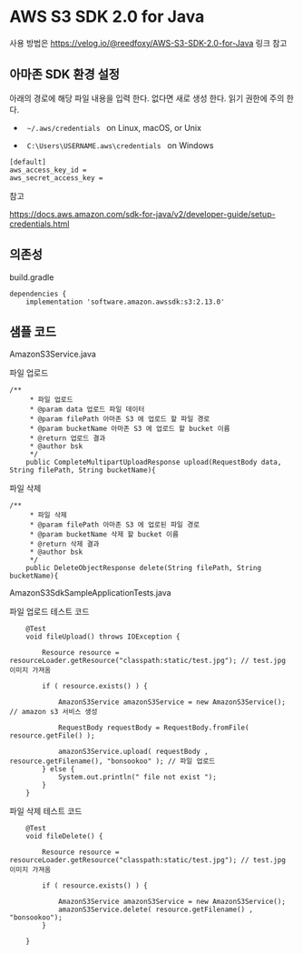 # AWS S3 SDK 2.0 for Java

사용 방법은 https://velog.io/@reedfoxy/AWS-S3-SDK-2.0-for-Java 링크 참고


## 아마존 SDK 환경 설정 

아래의 경로에 해당 파일 내용을 입력 한다. 없다면 새로 생성 한다. 읽기 권한에 주의 한다.

- <code> ~/.aws/credentials </code> on Linux, macOS, or Unix

- <code> C:\Users\USERNAME\.aws\credentials </code> on Windows

```
[default]
aws_access_key_id = 
aws_secret_access_key = 
```

참고

https://docs.aws.amazon.com/sdk-for-java/v2/developer-guide/setup-credentials.html

## 의존성

build.gradle
```
dependencies {
    implementation 'software.amazon.awssdk:s3:2.13.0'
```

## 샘플 코드

AmazonS3Service.java

파일 업로드
```
/**
     * 파일 업로드
     * @param data 업로드 파일 데이터
     * @param filePath 아마존 S3 에 업로드 할 파일 경로
     * @param bucketName 아마존 S3 에 업로드 할 bucket 이름
     * @return 업로드 결과
     * @author bsk
     */
    public CompleteMultipartUploadResponse upload(RequestBody data, String filePath, String bucketName){
```

파일 삭제
```
/**
     * 파일 삭제
     * @param filePath 아마존 S3 에 업로된 파일 경로
     * @param bucketName 삭제 할 bucket 이름
     * @return 삭제 결과
     * @author bsk
     */
    public DeleteObjectResponse delete(String filePath, String bucketName){
```

AmazonS3SdkSampleApplicationTests.java

파일 업로드 테스트 코드
```
    @Test
    void fileUpload() throws IOException {

        Resource resource = resourceLoader.getResource("classpath:static/test.jpg"); // test.jpg 이미지 가져옴

        if ( resource.exists() ) {

            AmazonS3Service amazonS3Service = new AmazonS3Service(); // amazon s3 서비스 생성

            RequestBody requestBody = RequestBody.fromFile( resource.getFile() );

            amazonS3Service.upload( requestBody , resource.getFilename(), "bonsookoo" ); // 파일 업로드
        } else {
            System.out.println(" file not exist ");
        }
    }
```

파일 삭제 테스트 코드
```
    @Test
    void fileDelete() {

        Resource resource = resourceLoader.getResource("classpath:static/test.jpg"); // test.jpg 이미지 가져옴

        if ( resource.exists() ) {

            AmazonS3Service amazonS3Service = new AmazonS3Service();
            amazonS3Service.delete( resource.getFilename() , "bonsookoo");
        }

    }
```